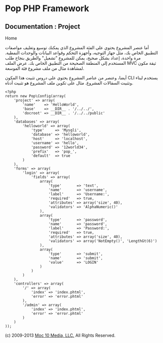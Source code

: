 Pop PHP Framework
=================

Documentation : Project
-----------------------

Home

أما عنصر المشروع يحتوي على الفئة المشروع الذي يمكنك توسيع وتغليف مواصفات
التطبيق الخاص بك، مثل جهاز التوجيه، وأجهزة التحكم وقواعد البيانات
والوحدات النمطية. مرة واحدة، إعداد بشكل صحيح، يمكن للمشروع "تشغيل"
والطريق بنجاح طلب المستخدم إلى المنطقة الصحيحة من التطبيق الخاص بك. عرض
الملف MVC ثيقة مكون لمشاهدة مثال من ملف مشروع فئة الموسعة.

أيضا، وعنصر من عناصر المشروع يحتوي على دروس تثبيت هذا المكون CLI يستخدم
لبناء وتثبيت السقالات المشروع. مثال على تكوين ملف المشروع هو تثبيت
أدناه.

    <?php
    return new Pop\Config(array(
        'project' => array(
            'name'    => 'HelloWorld',
            'base'    => __DIR__ . '/../../',
            'docroot' => __DIR__ . '/../../public'
        ),
        'databases' => array(
            'helloworld' => array(
                'type'     => 'Mysqli',
                'database' => 'helloworld',
                'host'     => 'localhost',
                'username' => 'hello',
                'password' => '12world34',
                'prefix'   => 'pop_',
                'default'  => true
            )
        ),
        'forms' => array(
            'login' => array(
                'fields' => array(
                    array(
                        'type'       => 'text',
                        'name'       => 'username',
                        'label'      => 'Username:',
                        'required'   => true,
                        'attributes' => array('size', 40),
                        'validators' => 'AlphaNumeric()'
                    ),
                    array(
                        'type'       => 'password',
                        'name'       => 'password',
                        'label'      => 'Password:',
                        'required'   => true,
                        'attributes' => array('size', 40),
                        'validators' => array('NotEmpty()', 'LengthGt(6)')
                    ),
                    array(
                        'type'       => 'submit',
                        'name'       => 'submit',
                        'value'      => 'LOGIN'
                    )
                )
            )
        ),
        'controllers' => array(
            '/' => array(
                'index' => 'index.phtml',
                'error' => 'error.phtml'
            ),
            '/admin' => array(
                'index' => 'index.phtml',
                'error' => 'error.phtml'
            )
        )
    ));

\(c) 2009-2013 [Moc 10 Media, LLC.](http://www.moc10media.com) All
Rights Reserved.

